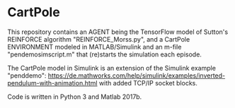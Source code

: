 # CartPole
This repository contains an AGENT being the TensorFlow model of Sutton's REINFORCE algorithm "REINFORCE_Morss.py", and a CartPole ENVIRONMENT modeled in MATLAB/Simulink and an m-file "pendemosimscript.m" that (re)starts the simulation each episode.

The CartPole model in Simulink is an extension of the Simulink example "penddemo": https://de.mathworks.com/help/simulink/examples/inverted-pendulum-with-animation.html with added TCP/IP socket blocks.

Code is written in Python 3 and Matlab 2017b.
